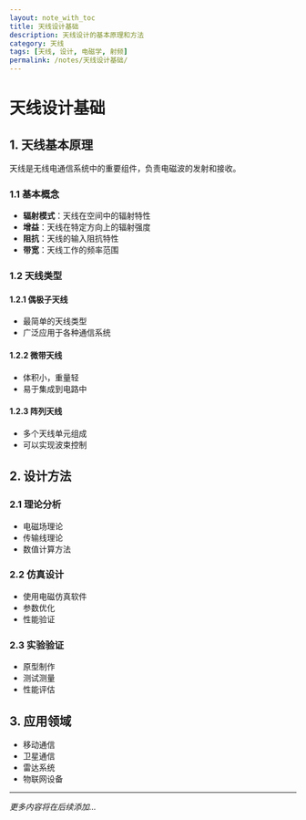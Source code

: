 ```yaml
---
layout: note_with_toc
title: 天线设计基础
description: 天线设计的基本原理和方法
category: 天线
tags: [天线, 设计, 电磁学, 射频]
permalink: /notes/天线设计基础/
---
```


# 天线设计基础

## 1. 天线基本原理

天线是无线电通信系统中的重要组件，负责电磁波的发射和接收。

### 1.1 基本概念

- **辐射模式**：天线在空间中的辐射特性
- **增益**：天线在特定方向上的辐射强度
- **阻抗**：天线的输入阻抗特性
- **带宽**：天线工作的频率范围

### 1.2 天线类型

#### 1.2.1 偶极子天线
- 最简单的天线类型
- 广泛应用于各种通信系统

#### 1.2.2 微带天线
- 体积小，重量轻
- 易于集成到电路中

#### 1.2.3 阵列天线
- 多个天线单元组成
- 可以实现波束控制

## 2. 设计方法

### 2.1 理论分析
- 电磁场理论
- 传输线理论
- 数值计算方法

### 2.2 仿真设计
- 使用电磁仿真软件
- 参数优化
- 性能验证

### 2.3 实验验证
- 原型制作
- 测试测量
- 性能评估

## 3. 应用领域

- 移动通信
- 卫星通信
- 雷达系统
- 物联网设备

---

*更多内容将在后续添加...*
